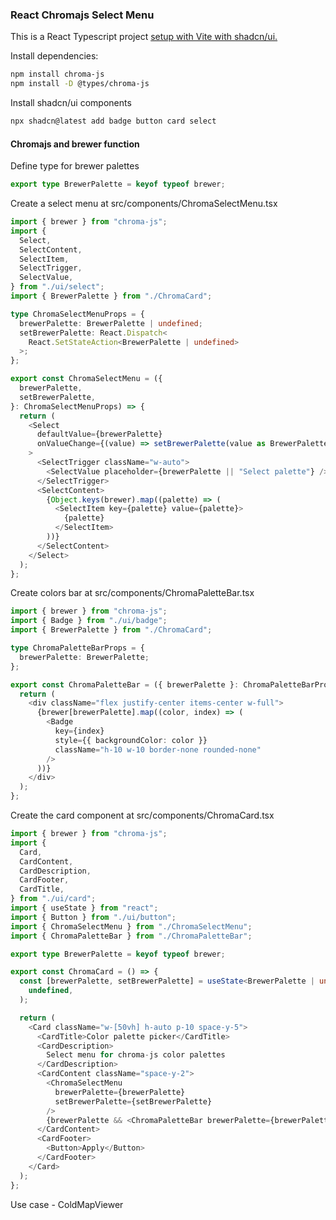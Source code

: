 ### React Chromajs Select Menu

This is a React Typescript project [setup with Vite with shadcn/ui.](https://ui.shadcn.com/docs/installation/vite)


Install dependencies:

```bash
npm install chroma-js
npm install -D @types/chroma-js
```

Install shadcn/ui components

```bash
npx shadcn@latest add badge button card select
```

#### Chromajs and brewer function

Define type for brewer palettes

```typescript
export type BrewerPalette = keyof typeof brewer;
```

Create a select menu at src/components/ChromaSelectMenu.tsx

```typescript
import { brewer } from "chroma-js";
import {
  Select,
  SelectContent,
  SelectItem,
  SelectTrigger,
  SelectValue,
} from "./ui/select";
import { BrewerPalette } from "./ChromaCard";

type ChromaSelectMenuProps = {
  brewerPalette: BrewerPalette | undefined;
  setBrewerPalette: React.Dispatch<
    React.SetStateAction<BrewerPalette | undefined>
  >;
};

export const ChromaSelectMenu = ({
  brewerPalette,
  setBrewerPalette,
}: ChromaSelectMenuProps) => {
  return (
    <Select
      defaultValue={brewerPalette}
      onValueChange={(value) => setBrewerPalette(value as BrewerPalette)}
    >
      <SelectTrigger className="w-auto">
        <SelectValue placeholder={brewerPalette || "Select palette"} />
      </SelectTrigger>
      <SelectContent>
        {Object.keys(brewer).map((palette) => (
          <SelectItem key={palette} value={palette}>
            {palette}
          </SelectItem>
        ))}
      </SelectContent>
    </Select>
  );
};

```

Create colors bar at src/components/ChromaPaletteBar.tsx

```typescript
import { brewer } from "chroma-js";
import { Badge } from "./ui/badge";
import { BrewerPalette } from "./ChromaCard";

type ChromaPaletteBarProps = {
  brewerPalette: BrewerPalette;
};

export const ChromaPaletteBar = ({ brewerPalette }: ChromaPaletteBarProps) => {
  return (
    <div className="flex justify-center items-center w-full">
      {brewer[brewerPalette].map((color, index) => (
        <Badge
          key={index}
          style={{ backgroundColor: color }}
          className="h-10 w-10 border-none rounded-none"
        />
      ))}
    </div>
  );
};
```

Create the card component at src/components/ChromaCard.tsx

```typescript
import { brewer } from "chroma-js";
import {
  Card,
  CardContent,
  CardDescription,
  CardFooter,
  CardTitle,
} from "./ui/card";
import { useState } from "react";
import { Button } from "./ui/button";
import { ChromaSelectMenu } from "./ChromaSelectMenu";
import { ChromaPaletteBar } from "./ChromaPaletteBar";

export type BrewerPalette = keyof typeof brewer;

export const ChromaCard = () => {
  const [brewerPalette, setBrewerPalette] = useState<BrewerPalette | undefined>(
    undefined,
  );

  return (
    <Card className="w-[50vh] h-auto p-10 space-y-5">
      <CardTitle>Color palette picker</CardTitle>
      <CardDescription>
        Select menu for chroma-js color palettes
      </CardDescription>
      <CardContent className="space-y-2">
        <ChromaSelectMenu
          brewerPalette={brewerPalette}
          setBrewerPalette={setBrewerPalette}
        />
        {brewerPalette && <ChromaPaletteBar brewerPalette={brewerPalette} />}
      </CardContent>
      <CardFooter>
        <Button>Apply</Button>
      </CardFooter>
    </Card>
  );
};

```

Use case - ColdMapViewer
